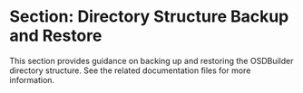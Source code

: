 # Section: Directory Structure Backup and Restore

This section provides guidance on backing up and restoring the OSDBuilder directory structure. See the related documentation files for more information.

